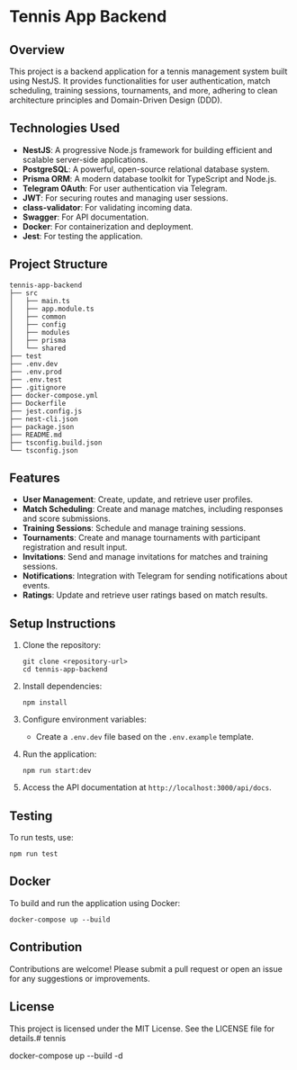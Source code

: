 # Tennis App Backend

## Overview
This project is a backend application for a tennis management system built using NestJS. It provides functionalities for user authentication, match scheduling, training sessions, tournaments, and more, adhering to clean architecture principles and Domain-Driven Design (DDD).

## Technologies Used
- **NestJS**: A progressive Node.js framework for building efficient and scalable server-side applications.
- **PostgreSQL**: A powerful, open-source relational database system.
- **Prisma ORM**: A modern database toolkit for TypeScript and Node.js.
- **Telegram OAuth**: For user authentication via Telegram.
- **JWT**: For securing routes and managing user sessions.
- **class-validator**: For validating incoming data.
- **Swagger**: For API documentation.
- **Docker**: For containerization and deployment.
- **Jest**: For testing the application.

## Project Structure
```
tennis-app-backend
├── src
│   ├── main.ts
│   ├── app.module.ts
│   ├── common
│   ├── config
│   ├── modules
│   ├── prisma
│   └── shared
├── test
├── .env.dev
├── .env.prod
├── .env.test
├── .gitignore
├── docker-compose.yml
├── Dockerfile
├── jest.config.js
├── nest-cli.json
├── package.json
├── README.md
├── tsconfig.build.json
└── tsconfig.json
```

## Features
- **User Management**: Create, update, and retrieve user profiles.
- **Match Scheduling**: Create and manage matches, including responses and score submissions.
- **Training Sessions**: Schedule and manage training sessions.
- **Tournaments**: Create and manage tournaments with participant registration and result input.
- **Invitations**: Send and manage invitations for matches and training sessions.
- **Notifications**: Integration with Telegram for sending notifications about events.
- **Ratings**: Update and retrieve user ratings based on match results.

## Setup Instructions
1. Clone the repository:
   ```
   git clone <repository-url>
   cd tennis-app-backend
   ```

2. Install dependencies:
   ```
   npm install
   ```

3. Configure environment variables:
   - Create a `.env.dev` file based on the `.env.example` template.

4. Run the application:
   ```
   npm run start:dev
   ```

5. Access the API documentation at `http://localhost:3000/api/docs`.

## Testing
To run tests, use:
```
npm run test
```

## Docker
To build and run the application using Docker:
```
docker-compose up --build
```

## Contribution
Contributions are welcome! Please submit a pull request or open an issue for any suggestions or improvements.

## License
This project is licensed under the MIT License. See the LICENSE file for details.# tennis



docker-compose up --build -d